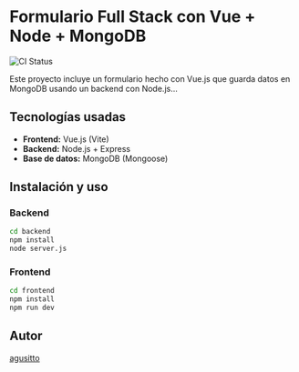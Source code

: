 # Formulario Full Stack con Vue + Node + MongoDB

![CI Status](https://github.com/agusitto/formulario/actions/workflows/test-app.yml/badge.svg)

Este proyecto incluye un formulario hecho con Vue.js que guarda datos en MongoDB usando un backend con Node.js...


## Tecnologías usadas
- **Frontend:** Vue.js (Vite)
- **Backend:** Node.js + Express
- **Base de datos:** MongoDB (Mongoose)

## Instalación y uso

### Backend
```bash
cd backend
npm install
node server.js
```

### Frontend
```bash
cd frontend
npm install
npm run dev
```



## Autor
[agusitto](https://github.com/agusitto)
